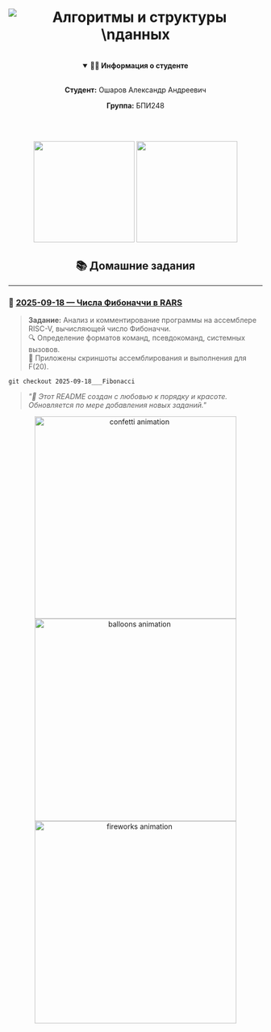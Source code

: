 ﻿<div align="center">

# <img src="https://readme-typing-svg.demolab.com?font=Fira+Code&weight=600&size=40&duration=4000&pause=1000&color=FF6B6B&center=true&vCenter=true&width=600&height=120&lines=%F0%9F%92%BB+%D0%90%D0%BB%D0%B3%D0%BE%D1%80%D0%B8%D1%82%D0%BC%D1%8B+%D0%B8+%D1%81%D1%82%D1%80%D1%83%D0%BA%D1%82%D1%83%D1%80%D1%8B;%D0%94%D0%B0%D0%BD%D0%BD%D1%8B%D0%B5" alt="Алгоритмы и структуры \nданных" />

<br>

<details open>
  <summary><b>👨‍🎓 Информация о студенте</b></summary>
  <br>
  <p><b>Студент:</b> Ошаров Александр Андреевич</p>
  <p><b>Группа:</b> БПИ248</p>
</details>

<br><br>
<div align="center">
  <img src="https://media.giphy.com/media/v1.Y2lkPTc5MGI3NjExeGZ0d3N5aWJ2c2Z6c2l5a2N0dWx5d2Z2d2V6dXN6d3V0cWJ5dXJ3c3V2b3R0a3FqY2V5aSZlcD12MV9pbnRlcm5hbF9naWZfYnlfaWQmY3Q9Zw/3o7WTqIxqeGUyoP5GM/giphy.gif" width="200" />
  <img src="https://media.giphy.com/media/l0MYB6XhI4XjX8hXG/giphy.gif" width="200" />
</div>

## 📚 Домашние задания

</div>

---

### 📅 [2025-09-18 — Числа Фибоначчи в RARS](https://github.com/AlexanderOsharov/CAOS/tree/2025-09-18___Fibonacci)

> **Задание:** Анализ и комментирование программы на ассемблере RISC-V, вычисляющей число Фибоначчи.  
> 🔍 Определение форматов команд, псевдокоманд, системных вызовов.  
> 📸 Приложены скриншоты ассемблирования и выполнения для F(20).

```text
git checkout 2025-09-18___Fibonacci
```

> *"🎨 Этот README создан с любовью к порядку и красоте. Обновляется по мере добавления новых заданий."*

<div align="center">
  <img src="https://media.giphy.com/media/v1.Y2lkPTc5MGI3NjExeGZ0d3N5aWJ2c2Z6c2l5a2N0dWx5d2Z2d2V6dXN6d3V0cWJ5dXJ3c3V2b3R0a3FqY2V5aSZlcD12MV9pbnRlcm5hbF9naWZfYnlfaWQmY3Q9Zw/3o7WTqIxqeGUyoP5GM/giphy.gif" width="400" alt="confetti animation" />
</div>

<div align="center">
  <img src="https://media.giphy.com/media/l0MYB6XhI4XjX8hXG/giphy.gif" width="400" alt="balloons animation" />
</div>

<div align="center">
  <img src="https://media.giphy.com/media/3o7TKsQ8UQzTbUQ70c/giphy.gif" width="400" alt="fireworks animation" />
</div>